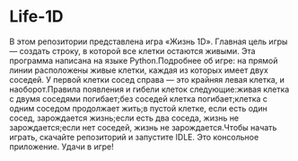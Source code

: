 # Life-1D
В этом репозитории представлена игра «Жизнь 1D». Главная цель игры — создать строку, в которой все клетки остаются живыми. Эта программа написана на языке Python.Подробнее об игре: на прямой линии расположены живые клетки, каждая из которых имеет двух соседей. У первой клетки сосед справа — это крайняя левая клетка, и наоборот.Правила появления и гибели клеток следующие:живая клетка с двумя соседями погибает;без соседей клетка погибает;клетка с одним соседом продолжает жить;в пустой клетке, если есть один сосед, зарождается жизнь;если есть два соседа, жизнь не зарождается;если нет соседей, жизнь не зарождается.Чтобы начать играть, скачайте репозиторий и запустите IDLE. Это консольное приложение. Удачи в игре!
